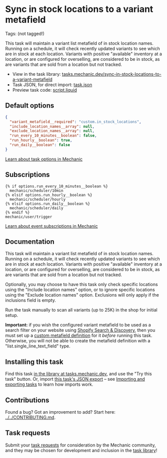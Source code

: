 # Sync in stock locations to a variant metafield

Tags: (not tagged!)

This task will maintain a variant list metafield of in stock location names. Running on a schedule, it will check recently updated variants to see which are in stock at each location. Variants with positive "available" inventory at a location, or are configured for overselling, are considered to be in stock, as are variants that are sold from a location but not tracked.

* View in the task library: [tasks.mechanic.dev/sync-in-stock-locations-to-a-variant-metafield](https://tasks.mechanic.dev/sync-in-stock-locations-to-a-variant-metafield)
* Task JSON, for direct import: [task.json](../../tasks/sync-in-stock-locations-to-a-variant-metafield.json)
* Preview task code: [script.liquid](./script.liquid)

## Default options

```json
{
  "variant_metafield__required": "custom.in_stock_locations",
  "include_location_names__array": null,
  "exclude_location_names__array": null,
  "run_every_10_minutes__boolean": false,
  "run_hourly__boolean": true,
  "run_daily__boolean": false
}
```

[Learn about task options in Mechanic](https://learn.mechanic.dev/core/tasks/options)

## Subscriptions

```liquid
{% if options.run_every_10_minutes__boolean %}
  mechanic/scheduler/10min
{% elsif options.run_hourly__boolean %}
  mechanic/scheduler/hourly
{% elsif options.run_daily__boolean %}
  mechanic/scheduler/daily
{% endif %}
mechanic/user/trigger
```

[Learn about event subscriptions in Mechanic](https://learn.mechanic.dev/core/tasks/subscriptions)

## Documentation

This task will maintain a variant list metafield of in stock location names. Running on a schedule, it will check recently updated variants to see which are in stock at each location. Variants with positive "available" inventory at a location, or are configured for overselling, are considered to be in stock, as are variants that are sold from a location but not tracked.

Optionally, you may choose to have this task only check specific locations using the "Include location names" option, or to ignore specific locations using the "Exclude location names" option. Exclusions will only apply if the inclusions field is empty.

Run the task manually to scan all variants (up to 25K) in the shop for initial setup.

**Important:** if you wish the configured variant metafield to be used as a search filter on your website using [Shopify Search & Discovery](https://help.shopify.com/en/manual/online-store/search-and-discovery), then you must set up a [custom metafield definition](https://help.shopify.com/en/manual/custom-data/metafields/metafield-definitions/creating-custom-metafield-definitions) for it *before* running this task. Otherwise, you will not be able to create the metafield definition with a "list.single_line_text_field" type.

## Installing this task

Find this task [in the library at tasks.mechanic.dev](https://tasks.mechanic.dev/sync-in-stock-locations-to-a-variant-metafield), and use the "Try this task" button. Or, import [this task's JSON export](../../tasks/sync-in-stock-locations-to-a-variant-metafield.json) – see [Importing and exporting tasks](https://learn.mechanic.dev/core/tasks/import-and-export) to learn how imports work.

## Contributions

Found a bug? Got an improvement to add? Start here: [../../CONTRIBUTING.md](../../CONTRIBUTING.md).

## Task requests

Submit your [task requests](https://mechanic.canny.io/task-requests) for consideration by the Mechanic community, and they may be chosen for development and inclusion in the [task library](https://tasks.mechanic.dev/)!
